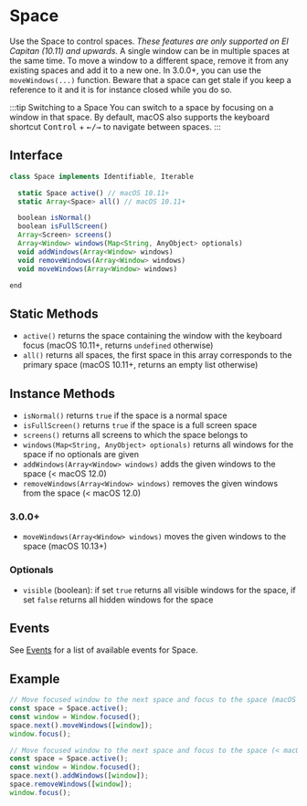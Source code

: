 # Space

Use the Space to control spaces. *These features are only supported on El Capitan (10.11) and upwards.* A single window can be in multiple spaces at the same time. To move a window to a different space, remove it from any existing spaces and add it to a new one. In 3.0.0+, you can use the `moveWindows(...)` function. Beware that a space can get stale if you keep a reference to it and it is for instance closed while you do so.

:::tip Switching to a Space
You can switch to a space by focusing on a window in that space. By default, macOS also supports the keyboard shortcut <kbd>Control</kbd> + <kbd>←/→</kbd> to navigate between spaces.
:::

## Interface

```javascript
class Space implements Identifiable, Iterable

  static Space active() // macOS 10.11+
  static Array<Space> all() // macOS 10.11+

  boolean isNormal()
  boolean isFullScreen()
  Array<Screen> screens()
  Array<Window> windows(Map<String, AnyObject> optionals)
  void addWindows(Array<Window> windows)
  void removeWindows(Array<Window> windows)
  void moveWindows(Array<Window> windows)

end
```

## Static Methods

- `active()` returns the space containing the window with the keyboard focus (macOS 10.11+, returns `undefined` otherwise)
- `all()` returns all spaces, the first space in this array corresponds to the primary space (macOS 10.11+, returns an empty list otherwise)

## Instance Methods

- `isNormal()` returns `true` if the space is a normal space
- `isFullScreen()` returns `true` if the space is a full screen space
- `screens()` returns all screens to which the space belongs to
- `windows(Map<String, AnyObject> optionals)` returns all windows for the space if no optionals are given
- `addWindows(Array<Window> windows)` adds the given windows to the space (< macOS 12.0)
- `removeWindows(Array<Window> windows)` removes the given windows from the space (< macOS 12.0)

### 3.0.0+

- `moveWindows(Array<Window> windows)` moves the given windows to the space (macOS 10.13+)

### Optionals

- `visible` (boolean): if set `true` returns all visible windows for the space, if set `false` returns all hidden windows for the space

## Events

See [Events](events#space) for a list of available events for Space.

## Example

```javascript
// Move focused window to the next space and focus to the space (macOS 12.0+)
const space = Space.active();
const window = Window.focused();
space.next().moveWindows([window]);
window.focus();

// Move focused window to the next space and focus to the space (< macOS 12.0)
const space = Space.active();
const window = Window.focused();
space.next().addWindows([window]);
space.removeWindows([window]);
window.focus();
```
